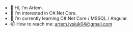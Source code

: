 - 👋 Hi, I’m Artem.
- 👀 I’m interested in C#.Net Core.
- 🌱 I’m currently learning C#.Net Core / MSSQL / Angular.
- 📫 How to reach me: artem.lysiuk04@gmail.com

<!---
XoneCode/XoneCode is a ✨ special ✨ repository because its `README.md` (this file) appears on your GitHub profile.
You can click the Preview link to take a look at your changes.
--->
